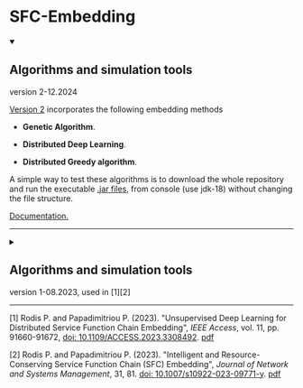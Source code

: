 # SFC-Embedding 

<details open>
<summary><H2>Algorithms and simulation tools</H2> version 2-12.2024</summary>

[Version 2](algorithms_v2) incorporates the following embedding methods

* **Genetic Algorithm**.

* **Distributed Deep Learning**. 

* **Distributed Greedy algorithm**.

A simple way to test these algorithms is to download the whole repository and run the executable [.jar files](algorithms_v2/jar), 
from console (use jdk-18) without changing the file structure.

[Documentation.](https://rodispantelis.github.io/SFC-Embedding/algorithms_v2/index.html)

</details>

---

<details>
<summary><H2>Algorithms and simulation tools</H2> version 1-08.2023, used in [1][2]</summary>

* **Distributed Machine Learning**. [A Distribute Deep Learning algorithm for SFC-Embedding.](algorithms_v1/Distributed-DeepLearning_v1) [1]

* **Genetic Algorithm**. [A MultiThreaded Genetic Algorithm for SFC-Embedding.](algorithms_v1/Genetic_Algorithm_v1) [2]

[More details.](https://rodispantelis.github.io/SFC-Embedding/algorithms_v1/index.html)

A simple way to test these algorithms is to download the whole repository and run the executable .jar files from console (use jdk-18) 
without changing the file structure.

</details>

---
[1] Rodis P. and Papadimitriou P. (2023). "Unsupervised Deep Learning for Distributed Service Function Chain Embedding", 
*IEEE Access*, vol. 11, pp. 91660-91672, [doi: 10.1109/ACCESS.2023.3308492](https://doi.org/10.1109/ACCESS.2023.3308492). [pdf](https://ieeexplore.ieee.org/stamp/stamp.jsp?tp=&arnumber=10229131)

[2] Rodis P. and Papadimitriou P. (2023). "Intelligent and Resource-Conserving Service Function Chain (SFC) Embedding", 
*Journal of Network and Systems Management*, 31, 81. [doi: 10.1007/s10922-023-09771-y](https://doi.org/10.1007/s10922-023-09771-y). [pdf](https://link.springer.com/content/pdf/10.1007/s10922-023-09771-y.pdf?pdf=button)

